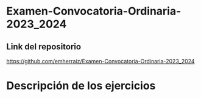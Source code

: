 # Examen-Convocatoria-Ordinaria-2023_2024
## Link del repositorio
https://github.com/emherraiz/Examen-Convocatoria-Ordinaria-2023_2024

# Descripción de los ejercicios

